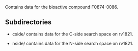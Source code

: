 Contains data for the bioactive compound F0874-0086.

## Subdirectories

- cside/ contains data for the C-side search space on rv1821.

- nside/ contains data for the N-side search space on rv1821.

